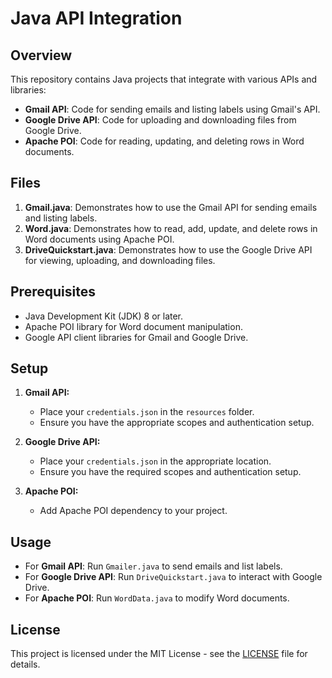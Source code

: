 # Java API Integration

## Overview
This repository contains Java projects that integrate with various APIs and libraries:
- **Gmail API**: Code for sending emails and listing labels using Gmail's API.
- **Google Drive API**: Code for uploading and downloading files from Google Drive.
- **Apache POI**: Code for reading, updating, and deleting rows in Word documents.

## Files
1. **Gmail.java**: Demonstrates how to use the Gmail API for sending emails and listing labels.
2. **Word.java**: Demonstrates how to read, add, update, and delete rows in Word documents using Apache POI.
3. **DriveQuickstart.java**: Demonstrates how to use the Google Drive API for viewing, uploading, and downloading files.

## Prerequisites
- Java Development Kit (JDK) 8 or later.
- Apache POI library for Word document manipulation.
- Google API client libraries for Gmail and Google Drive.

## Setup
1. **Gmail API:**
   - Place your `credentials.json` in the `resources` folder.
   - Ensure you have the appropriate scopes and authentication setup.

2. **Google Drive API:**
   - Place your `credentials.json` in the appropriate location.
   - Ensure you have the required scopes and authentication setup.

3. **Apache POI:**
   - Add Apache POI dependency to your project.

## Usage
- For **Gmail API**: Run `Gmailer.java` to send emails and list labels.
- For **Google Drive API**: Run `DriveQuickstart.java` to interact with Google Drive.
- For **Apache POI**: Run `WordData.java` to modify Word documents.

## License
This project is licensed under the MIT License - see the [LICENSE](LICENSE) file for details.

